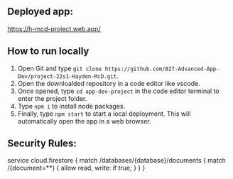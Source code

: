 ## Deployed app: 
https://h-mcd-project.web.app/

## How to run locally
1. Open Git and type `git clone https://github.com/BIT-Advanced-App-Dev/project-22s1-Hayden-McD.git`.
2. Open the downloalded repository in a code editor like vscode.
3. Once opened, type `cd app-dev-project` in the code editor terminal to enter the project folder.
4. Type `npm i` to install node packages.
5. Finally, type `npm start` to start a local deployment. This will automatically open the app in a web browser.

## Security Rules:
service cloud.firestore {
  match /databases/{database}/documents {
    match /{document=**} {
      allow read, write: if true;
    }
  }
}
